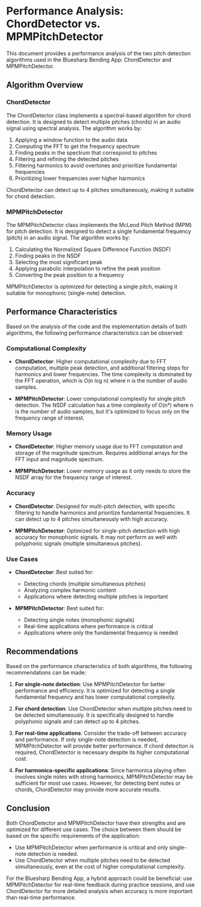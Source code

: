 # Performance Analysis: ChordDetector vs. MPMPitchDetector

This document provides a performance analysis of the two pitch detection algorithms used in the Bluesharp Bending App: ChordDetector and MPMPitchDetector.

## Algorithm Overview

### ChordDetector

The ChordDetector class implements a spectral-based algorithm for chord detection. It is designed to detect multiple pitches (chords) in an audio signal using spectral analysis. The algorithm works by:

1. Applying a window function to the audio data
2. Computing the FFT to get the frequency spectrum
3. Finding peaks in the spectrum that correspond to pitches
4. Filtering and refining the detected pitches
5. Filtering harmonics to avoid overtones and prioritize fundamental frequencies
6. Prioritizing lower frequencies over higher harmonics

ChordDetector can detect up to 4 pitches simultaneously, making it suitable for chord detection.

### MPMPitchDetector

The MPMPitchDetector class implements the McLeod Pitch Method (MPM) for pitch detection. It is designed to detect a single fundamental frequency (pitch) in an audio signal. The algorithm works by:

1. Calculating the Normalized Square Difference Function (NSDF)
2. Finding peaks in the NSDF
3. Selecting the most significant peak
4. Applying parabolic interpolation to refine the peak position
5. Converting the peak position to a frequency

MPMPitchDetector is optimized for detecting a single pitch, making it suitable for monophonic (single-note) detection.

## Performance Characteristics

Based on the analysis of the code and the implementation details of both algorithms, the following performance characteristics can be observed:

### Computational Complexity

- **ChordDetector**: Higher computational complexity due to FFT computation, multiple peak detection, and additional filtering steps for harmonics and lower frequencies. The time complexity is dominated by the FFT operation, which is O(n log n) where n is the number of audio samples.

- **MPMPitchDetector**: Lower computational complexity for single pitch detection. The NSDF calculation has a time complexity of O(n²) where n is the number of audio samples, but it's optimized to focus only on the frequency range of interest.

### Memory Usage

- **ChordDetector**: Higher memory usage due to FFT computation and storage of the magnitude spectrum. Requires additional arrays for the FFT input and magnitude spectrum.

- **MPMPitchDetector**: Lower memory usage as it only needs to store the NSDF array for the frequency range of interest.

### Accuracy

- **ChordDetector**: Designed for multi-pitch detection, with specific filtering to handle harmonics and prioritize fundamental frequencies. It can detect up to 4 pitches simultaneously with high accuracy.

- **MPMPitchDetector**: Optimized for single-pitch detection with high accuracy for monophonic signals. It may not perform as well with polyphonic signals (multiple simultaneous pitches).

### Use Cases

- **ChordDetector**: Best suited for:
  - Detecting chords (multiple simultaneous pitches)
  - Analyzing complex harmonic content
  - Applications where detecting multiple pitches is important

- **MPMPitchDetector**: Best suited for:
  - Detecting single notes (monophonic signals)
  - Real-time applications where performance is critical
  - Applications where only the fundamental frequency is needed

## Recommendations

Based on the performance characteristics of both algorithms, the following recommendations can be made:

1. **For single-note detection**: Use MPMPitchDetector for better performance and efficiency. It is optimized for detecting a single fundamental frequency and has lower computational complexity.

2. **For chord detection**: Use ChordDetector when multiple pitches need to be detected simultaneously. It is specifically designed to handle polyphonic signals and can detect up to 4 pitches.

3. **For real-time applications**: Consider the trade-off between accuracy and performance. If only single-note detection is needed, MPMPitchDetector will provide better performance. If chord detection is required, ChordDetector is necessary despite its higher computational cost.

4. **For harmonica-specific applications**: Since harmonica playing often involves single notes with strong harmonics, MPMPitchDetector may be sufficient for most use cases. However, for detecting bent notes or chords, ChordDetector may provide more accurate results.

## Conclusion

Both ChordDetector and MPMPitchDetector have their strengths and are optimized for different use cases. The choice between them should be based on the specific requirements of the application:

- Use MPMPitchDetector when performance is critical and only single-note detection is needed.
- Use ChordDetector when multiple pitches need to be detected simultaneously, even at the cost of higher computational complexity.

For the Bluesharp Bending App, a hybrid approach could be beneficial: use MPMPitchDetector for real-time feedback during practice sessions, and use ChordDetector for more detailed analysis when accuracy is more important than real-time performance.